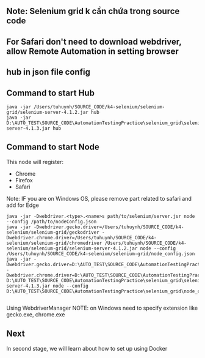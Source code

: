 ## Note: Selenium grid k cần chứa trong source code
## For Safari don't need to download webdriver, allow Remote Automation in setting browser
## hub in json file config 
## Command to start Hub
```
java -jar /Users/tuhuynh/SOURCE_CODE/k4-selenium/selenium-grid/selenium-server-4.1.2.jar hub
java -jar D:\AUTO_TEST\SOURCE_CODE\AutomationTestingPractice\selenium_grid\selenium-server-4.1.3.jar hub
```
## Command to start Node
This node will register:
* Chrome
* Firefox
* Safari

Note: IF you are on Windows OS, please remove part related to safari and add for Edge
```
java -jar -Dwebdriver.<type>.<name>s path/to/selenium/server.jsr node --config /path/to/nodeConfig.json
java -jar -Dwebdriver.gecko.driver=/Users/tuhuynh/SOURCE_CODE/k4-selenium/selenium-grid/geckodriver -Dwebdriver.chrome.driver=/Users/tuhuynh/SOURCE_CODE/k4-selenium/selenium-grid/chromedriver /Users/tuhuynh/SOURCE_CODE/k4-selenium/selenium-grid/selenium-server-4.1.2.jar node --config /Users/tuhuynh/SOURCE_CODE/k4-selenium/selenium-grid/node_config.json
java -jar -Dwebdriver.gecko.driver=D:\AUTO_TEST\SOURCE_CODE\AutomationTestingPractice\selenium_grid\geckodriver.exe -Dwebdriver.chrome.driver=D:\AUTO_TEST\SOURCE_CODE\AutomationTestingPractice\selenium_grid\chromedriver.exe D:\AUTO_TEST\SOURCE_CODE\AutomationTestingPractice\selenium_grid\selenium-server-4.1.3.jar node --config D:\AUTO_TEST\SOURCE_CODE\AutomationTestingPractice\selenium_grid\node_config.json


```
Using WebdriverManager
NOTE: on Windows need to specify extension like gecko.exe, chrome.exe

## Next
In second stage, we will learn about how to set up using Docker